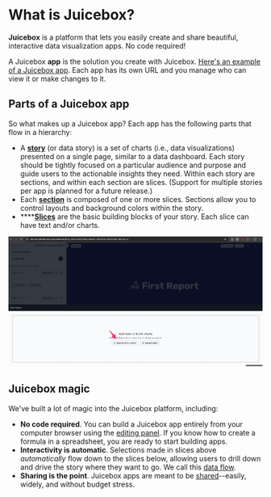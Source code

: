 # What is Juicebox?

**Juicebox** is a platform that lets you easily create and share beautiful, interactive data visualization apps. No code required!

A Juicebox **app** is the solution you create with Juicebox. [Here's an example of a Juicebox app](https://www.juiceboxdata.com/a/movie_trends_demo/#gcNtpCBOt3P). Each app has its own URL and you manage who can view it or make changes to it.

## Parts of a Juicebox app

So what makes up a Juicebox app? Each app has the following parts that flow in a hierarchy:

* A [**story**](../editing-apps/story-designer/#what-is-a-story) \(or data story\) is a set of charts \(i.e., data visualizations\) presented on a single page, similar to a data dashboard. Each story should be tightly focused on a particular audience and purpose and guide users to the actionable insights they need. Within each story are sections, and within each section are slices. \(Support for multiple stories per app is planned for a future release.\)
* Each [**section**](../editing-apps/story-designer/sections.md) is composed of one or more slices. Sections allow you to control layouts and background colors within the story.
* \*\*\*\*[**Slices**](../editing-apps/story-designer/slices/) are the basic building blocks of your story. Each slice can have text and/or charts. 

![Parts of a Juicebox app](../.gitbook/assets/image%20%2811%29.png)

## Juicebox magic

We've built a lot of magic into the Juicebox platform, including:

* **No code required**. You can build a Juicebox app entirely from your computer browser using the [editing panel](../editing-apps/creating-and-editing.md#edit-an-app). If you know how to create a formula in a spreadsheet, you are ready to start building apps. 
* **Interactivity is automatic**. Selections made in slices above _automatically_ flow down to the slices below, allowing users to drill down and drive the story where they want to go. We call this [data flow](../viewing-apps/data-flow.md).
* **Sharing is the point**. Juicebox apps are meant to be [shared](../editing-apps/publish-and-share/sharing-and-access-controls.md)--easily, widely, and without budget stress.

